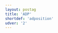 ```yaml
---
layout: postag
title: 'ADP'
shortdef: 'adposition'
udver: '2'
---
```

<!-- Interlanguage links updated Út zář 29 18:40:43 CEST 2020 -->

